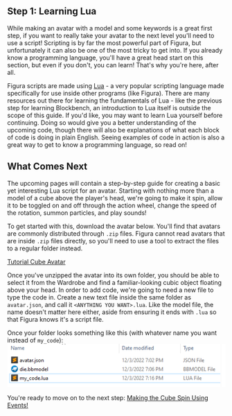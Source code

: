 ## Step 1: Learning Lua

While making an avatar with a model and some keywords is a great first step, if you want to really take your avatar to the next level you'll need to use a script! Scripting is by far the most powerful part of Figura, but unfortunately it can also be one of the most tricky to get into. If you already know a programming language, you'll have a great head start on this section, but even if you don't, you can learn! That's why you're here, after all.

Figura scripts are made using [Lua](https://www.lua.org/about.html) - a very popular scripting language made specifically for use inside other programs (like Figura). There are many resources out there for learning the fundamentals of Lua - like the previous step for learning Blockbench, an introduction to Lua itself is outside the scope of this guide. If you'd like, you may want to learn Lua yourself before continuing. Doing so would give you a better understanding of the upcoming code, though there will also be explanations of what each block of code is doing in plain English. Seeing examples of code in action is also a great way to get to know a programming language, so read on!

## What Comes Next

The upcoming pages will contain a step-by-step guide for creating a basic yet interesting Lua script for an avatar. Starting with nothing more than a model of a cube above the player's head, we're going to make it spin, allow it to be toggled on and off through the action wheel, change the speed of the rotation, summon particles, and play sounds!

To get started with this, download the avatar below. You'll find that avatars are commonly distributed through `.zip` files. Figura cannot read avatars that are inside `.zip` files directly, so you'll need to use a tool to extract the files to a regular folder instead.

<a href="TutorialCube.zip" download>Tutorial Cube Avatar</a>

Once you've unzipped the avatar into its own folder, you should be able to select it from the Wardrobe and find a familiar-looking cubic object floating above your head. In order to add code, we're going to need a new file to type the code in. Create a new text file inside the same folder as `avatar.json`, and call it `<ANYTHING YOU WANT>.lua`. Like the model file, the name doesn't matter here either, aside from ensuring it ends with `.lua` so that Figura knows it's a script file.

Once your folder looks something like this (with whatever name you want instead of `my_code`):
![Files](p3_Files.png)

You're ready to move on to the next step: [Making the Cube Spin Using Events!](p4_spin.md)
